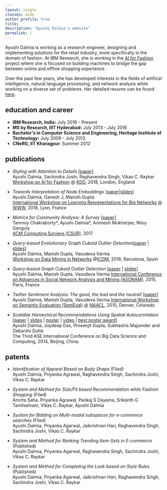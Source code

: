 ```yaml
---
layout: single
classes: wide
author_profile: true
title: 
description: "Ayushi Dalmia's website"
permalink: /
---
```


Ayushi Dalmia is working as a research engineer, designing and implementing solutions for the retail industry, more specifically in the domain of fashion. At IBM Research, she is working in the [AI for Fashion](https://cognitivefashion.github.io/) project where she is focused on building machines to bridge the gap between online and offline shopping experience.

Over the past few years, she has developed interests in the fields of artifical intelligence, natural language processing, and network analysis while working on a diverse set of problems. Her detailed resume can be found [here](https://drive.google.com/open?id=1Q0PDz9WztQTw3AZ6FTB6RF6ObqxnbzVJ). 

education and career
--------------------

- **IBM Research, India:**  July 2016 - Present
- **MS by Research, IIIT Hyderabad:** July 2013 - July 2016
- **Bachelor's in Computer Science and Engineering, Heritage Institute of Technology:** July 2009 - July 2013
- **CNeRG, IIT Kharagpur:** Summer 2012


publications
------------

* *Styling with Attention to Details*  [[paper](https://arxiv.org/abs/1807.01182)]    
  Ayushi Dalmia, Sachindra Joshi, Raghavendra Singh, Vikas C. Raykar    
  [Workshop on AI for Fashion](https://kddfashion2018.mybluemix.net/) @ [KDD](http://www.kdd.org/kdd2018/), 2018, London, England

* *Towards Interpretation of Node Embeddings* [[paper](https://drive.google.com/open?id=1i8H17d6sRQBjaeqqQJTdqo7o_bgoaOEI)|[slides](https://drive.google.com/open?id=1MdCd7iQUck5bphd6N035mRFJAr_Y0xtc)]   
  Ayushi Dalmia, Ganesh J, Manish Gupta    
  [International Workshop on Learning Representations for Big Networks](https://aminer.org/bignet_www2018) @ [WWW](https://www2018.thewebconf.org/), 2018, Lyon, France

* *Metrics for Community Analysis: A Survey* [[paper](https://drive.google.com/open?id=1OWRtWmQHAkUi96GHnzFlCcvcJy5LmfR-)]    
  Tanmoy Chakraborty*, Ayushi Dalmia*, Animesh Mukherjee, Niloy Ganguly    
  [ACM Computing Surveys (CSUR)](https://csur.acm.org/), 2017

* *Query-based Evolutionary Graph Cuboid Outlier Detection*[[paper](https://drive.google.com/open?id=1hKX3Zxx_Zs0ndgNomlVXFNYoLz5-tPkA) | [slides](https://drive.google.com/open?id=1hKX3Zxx_Zs0ndgNomlVXFNYoLz5-tPkA)]        
  Ayushi Dalmia, Manish Gupta, Vasudeva Varma    
  [Workshop on Data Mining in Networks](https://damnet.reading.ac.uk/) @[ICDM](https://icdm2016.eurecat.cat/), 2016, Barcelona, Spain

* *Query-based Graph Cuboid Outlier Detection* [[paper](https://drive.google.com/open?id=12Nj9ccjIfNn6M3s_23WjGp9vX3NNhRuI) | [slides](https://drive.google.com/open?id=1fo7q4O3Xu-8Wn-b63X0S1hjR3APYC1qU)]    
  Ayushi Dalmia, Manish Gupta, Vasudeva Varma
  [International Conference on Advances in Social Network Analysis and Mining (ASONAM)](https://asonam.cpsc.ucalgary.ca/2015/), 2015, Paris, France    

* *Twitter Sentiment Analysis: The good, the bad and the neutral!* [[paper](https://drive.google.com/open?id=1NxybMB7kBhhrbXkf7fmTEk-ayRDwydHW)]    
  Ayushi Dalmia, Manish Gupta, Vasudeva Varma
  [International Workshop on Semantic Evaluation (SemEval)](http://alt.qcri.org/semeval2015/) @ [NAACL](http://naacl.org/naacl-hlt-2015/), 2015, Denver, Colorado    

* *Scalable Hierarchical Recommendations Using Spatial Autocorrelation* [[paper](https://drive.google.com/open?id=1iDYykGre7aiTGC9hTtuCPllbbuI8Qq64) | [slides](https://drive.google.com/open?id=1yJszhFFeweXHhmgvlBeq_8d4sfPzjFgZ) | [poster](https://drive.google.com/open?id=19205x_BlYlsOZaAqqJ0NSVhKLEHz9Gcr) | [video](https://www.youtube.com/watch?v=8oPKR0xzdWc) | [best poster award](https://drive.google.com/open?id=12bGR13aASzU5DZEpFKcv8b5jLy_2MfjD)]    
  Ayushi Dalmia, Joydeep Das, Prosenjit Gupta, Subhashis Majumder and Debarshi Dutta    
  The Third ASE International Conference on Big Data Science and Computing, 2014, Beijing, China


patents
-------

* *Identification of Apparel Based on Body Shape* (Filed)    
Ayushi Dalmia, Priyanka Agrawal, Raghavendra Singh, Sachindra Joshi, Vikas C. Raykar

* *System and Method for Size/Fit based Recommendation while Fashion Shopping* (Filed)    
Amrita Saha, Priyanka Agrawal, Pankaj S Dayama, Srikanth G Tamilselvam, Vikas C. Raykar, Ayushi Dalmia

* *System for Bidding on Multi-modal subspaces for e-commerce searches* (Filed)    
Ayushi Dalmia, Priyanka Agarwal, Jaikrishnan Hari, Raghavendra Singh, Sachindra Joshi, Vikas C. Raykar

* *System and Method for Ranking Trending Item-Sets in E-commerce* (Published)    
Ayushi Dalmia, Priyanka Agarwal, Raghavendra Singh, Sachindra Joshi, Vikas C. Raykar

* *System and Method for Completing the Look based on Style Rules* (Published)    
Ayushi Dalmia, Priyanka Agarwal, Jaikrishnan Hari, Raghavendra Singh, Sachindra Joshi, Vikas C. Raykar